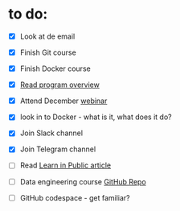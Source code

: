 # to do:

- [x] Look at de email
- [x] Finish Git course
- [x] Finish Docker course
- [x] [Read program overview](https://datatalks.club/blog/data-engineering-zoomcamp.html)
- [x] Attend December [webinar](https://mail.google.com/mail/u/0/#inbox/FMfcgzGwHxqHXvNWDWqDHJctFvvvPMJH)
- [x] look in to Docker - what is it, what does it do?
- [x] Join Slack channel
- [x] Join Telegram channel

- [ ] Read [Learn in Public article](https://www.swyx.io/learn-in-public)
- [ ] Data engineering course [GitHub Repo](https://github.com/DataTalksClub/data-engineering-zoomcamp)
- [ ] GitHub codespace - get familiar?